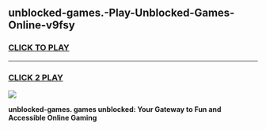 
## unblocked-games.-Play-Unblocked-Games-Online-v9fsy
<h3>
<a href="https://premium76.site?title=unblocked-games.&ref=25A">CLICK TO PLAY</a></h3>
<hr>

<h3>
<a href="https://premium76.site?title=unblocked-games.&ref=25A">CLICK 2 PLAY</a>
  
</h3>

<a href="https://premium76.site?title=unblocked-games.&ref=25A"><img src="https://clearcache.store/games.png"></a>


**unblocked-games. games unblocked: Your Gateway to Fun and Accessible Online Gaming**
